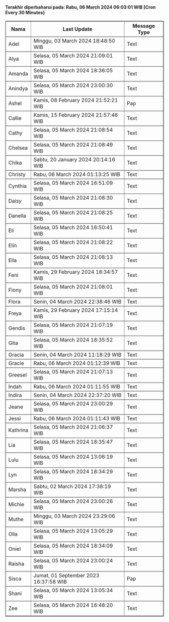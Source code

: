 #### Terakhir diperbaharui pada: Rabu, 06 March 2024 06:03:01 WIB [Cron Every 30 Minutes]

<table border='1'><tr><th>Nama</th><th>Last Update</th><th>Message Type</th></tr><tr><td>Adel</td><td>Minggu, 03 March 2024 18:48:50 WIB</td><td>Text</td></tr><tr><td>Alya</td><td>Selasa, 05 March 2024 21:09:01 WIB</td><td>Text</td></tr><tr><td>Amanda</td><td>Selasa, 05 March 2024 18:36:05 WIB</td><td>Text</td></tr><tr><td>Anindya</td><td>Selasa, 05 March 2024 23:00:30 WIB</td><td>Text</td></tr><tr><td>Ashel</td><td>Kamis, 08 February 2024 21:52:21 WIB</td><td>Pap</td></tr><tr><td>Callie</td><td>Kamis, 15 February 2024 21:57:46 WIB</td><td>Text</td></tr><tr><td>Cathy</td><td>Selasa, 05 March 2024 21:08:54 WIB</td><td>Text</td></tr><tr><td>Chelsea</td><td>Selasa, 05 March 2024 21:08:49 WIB</td><td>Text</td></tr><tr><td>Chika</td><td>Sabtu, 20 January 2024 20:14:16 WIB</td><td>Text</td></tr><tr><td>Christy</td><td>Rabu, 06 March 2024 01:13:25 WIB</td><td>Text</td></tr><tr><td>Cynthia</td><td>Selasa, 05 March 2024 16:51:09 WIB</td><td>Text</td></tr><tr><td>Daisy</td><td>Selasa, 05 March 2024 21:08:30 WIB</td><td>Text</td></tr><tr><td>Danella</td><td>Selasa, 05 March 2024 21:08:25 WIB</td><td>Text</td></tr><tr><td>Eli</td><td>Selasa, 05 March 2024 16:50:41 WIB</td><td>Text</td></tr><tr><td>Elin</td><td>Selasa, 05 March 2024 21:08:22 WIB</td><td>Text</td></tr><tr><td>Ella</td><td>Selasa, 05 March 2024 21:08:13 WIB</td><td>Text</td></tr><tr><td>Feni</td><td>Kamis, 29 February 2024 18:34:57 WIB</td><td>Text</td></tr><tr><td>Fiony</td><td>Selasa, 05 March 2024 21:08:01 WIB</td><td>Text</td></tr><tr><td>Flora</td><td>Senin, 04 March 2024 22:38:46 WIB</td><td>Text</td></tr><tr><td>Freya</td><td>Kamis, 29 February 2024 17:15:14 WIB</td><td>Text</td></tr><tr><td>Gendis</td><td>Selasa, 05 March 2024 21:07:19 WIB</td><td>Text</td></tr><tr><td>Gita</td><td>Selasa, 05 March 2024 18:35:52 WIB</td><td>Text</td></tr><tr><td>Gracia</td><td>Senin, 04 March 2024 11:18:29 WIB</td><td>Text</td></tr><tr><td>Gracie</td><td>Rabu, 06 March 2024 01:12:39 WIB</td><td>Text</td></tr><tr><td>Greesel</td><td>Selasa, 05 March 2024 21:07:13 WIB</td><td>Text</td></tr><tr><td>Indah</td><td>Rabu, 06 March 2024 01:11:55 WIB</td><td>Text</td></tr><tr><td>Indira</td><td>Senin, 04 March 2024 22:37:20 WIB</td><td>Text</td></tr><tr><td>Jeane</td><td>Selasa, 05 March 2024 23:00:29 WIB</td><td>Text</td></tr><tr><td>Jessi</td><td>Rabu, 06 March 2024 01:11:43 WIB</td><td>Text</td></tr><tr><td>Kathrina</td><td>Selasa, 05 March 2024 21:06:37 WIB</td><td>Text</td></tr><tr><td>Lia</td><td>Selasa, 05 March 2024 18:35:47 WIB</td><td>Text</td></tr><tr><td>Lulu</td><td>Selasa, 05 March 2024 13:06:19 WIB</td><td>Text</td></tr><tr><td>Lyn</td><td>Selasa, 05 March 2024 18:34:29 WIB</td><td>Text</td></tr><tr><td>Marsha</td><td>Sabtu, 02 March 2024 17:38:19 WIB</td><td>Text</td></tr><tr><td>Michie</td><td>Selasa, 05 March 2024 23:00:26 WIB</td><td>Text</td></tr><tr><td>Muthe</td><td>Minggu, 03 March 2024 23:29:06 WIB</td><td>Text</td></tr><tr><td>Olla</td><td>Selasa, 05 March 2024 13:05:29 WIB</td><td>Text</td></tr><tr><td>Oniel</td><td>Selasa, 05 March 2024 18:34:09 WIB</td><td>Text</td></tr><tr><td>Raisha</td><td>Selasa, 05 March 2024 23:00:24 WIB</td><td>Text</td></tr><tr><td>Sisca</td><td>Jumat, 01 September 2023 16:37:58 WIB</td><td>Pap</td></tr><tr><td>Shani</td><td>Selasa, 05 March 2024 13:05:34 WIB</td><td>Text</td></tr><tr><td>Zee</td><td>Selasa, 05 March 2024 16:48:20 WIB</td><td>Text</td></tr></table>